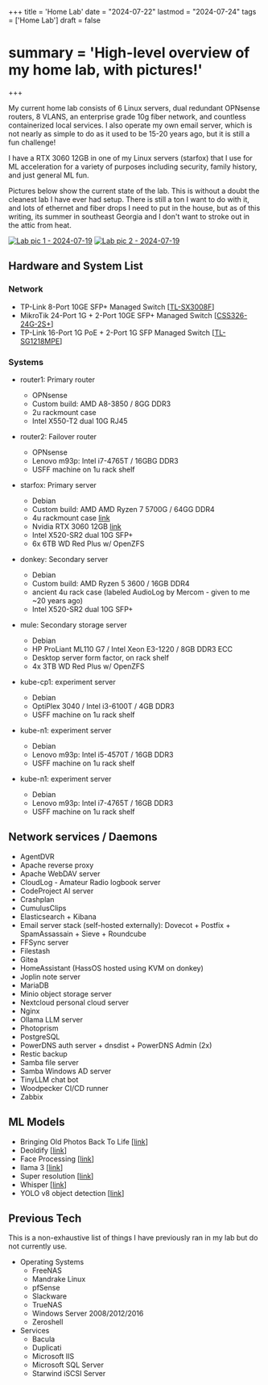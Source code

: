 +++
title = 'Home Lab'
date = "2024-07-22"
lastmod = "2024-07-24"
tags = ['Home Lab']
draft = false
# summary = 'High-level overview of my home lab, with pictures!'
+++

My current home lab consists of 6 Linux servers, dual redundant OPNsense routers, 8 VLANS, an enterprise grade 10g fiber network, and countless containerized local services. I also operate my own email server, which is not nearly as simple to do as it used to be 15-20 years ago, but it is still a fun challenge! 

I have a RTX 3060 12GB in one of my Linux servers (starfox) that I use for ML acceleration for a variety of purposes including security, family history, and just general ML fun. 

Pictures below show the current state of the lab. This is without a doubt the cleanest lab I have ever had setup. There is still a ton I want to do with it, and lots of ethernet and fiber drops I need to put in the house, but as of this writing, its summer in southeast Georgia and I don't want to stroke out in the attic from heat.

[![Lab pic 1 - 2024-07-19](2024-07-19_home-lab-1.jpg?width=400px)](2024-07-19_home-lab-1.jpg)
[![Lab pic 2 - 2024-07-19](2024-07-19_home-lab-2.jpg?width=400px)](2024-07-19_home-lab-2.jpg)

## Hardware and System List

### Network

- TP-Link 8-Port 10GE SFP+ Managed Switch [[TL-SX3008F](https://www.tp-link.com/us/business-networking/managed-switch/tl-sx3008f/)]
- MikroTik 24-Port 1G + 2-Port 10GE SFP+ Managed Switch [[CSS326-24G-2S+](https://mikrotik.com/product/CSS326-24G-2SplusRM)]
- TP-Link 16-Port 1G PoE + 2-Port 1G SFP Managed Switch [[TL-SG1218MPE](https://www.tp-link.com/us/business-networking/easy-smart-switch/tl-sg1218mpe/)]

### Systems

* router1: Primary router
  * OPNsense
  * Custom build: AMD A8-3850 / 8GG DDR3 
  * 2u rackmount case
  * Intel X550-T2 dual 10G RJ45 

* router2: Failover router
  * OPNsense
  * Lenovo m93p: Intel i7-4765T / 16GBG DDR3
  * USFF machine on 1u rack shelf

* starfox: Primary server
  * Debian
  * Custom build: AMD AMD Ryzen 7 5700G / 64GG DDR4
  * 4u rackmount case [link](https://www.rosewill.com/rosewill-rsv-l4412u-black/p/9SIA072GJ92847)
  * Nvidia RTX 3060 12GB [link](https://www.pny.com/geforce-rtx-3060-12gb-xlr8-gaming-revel-epic-x-rgb-df)
  * Intel X520-SR2 dual 10G SFP+ 
  * 6x 6TB WD Red Plus w/ OpenZFS

* donkey: Secondary server
  * Debian
  * Custom build: AMD Ryzen 5 3600 / 16GB DDR4
  * ancient 4u rack case (labeled AudioLog by Mercom - given to me ~20 years ago)
  * Intel X520-SR2 dual 10G SFP+

* mule: Secondary storage server
  * Debian
  * HP ProLiant ML110 G7 / Intel Xeon E3-1220 / 8GB DDR3 ECC
  * Desktop server form factor, on rack shelf
  * 4x 3TB WD Red Plus w/ OpenZFS

* kube-cp1: experiment server
  * Debian
  * OptiPlex 3040 / Intel i3-6100T / 4GB DDR3
  * USFF machine on 1u rack shelf

* kube-n1: experiment server
  * Debian
  * Lenovo m93p: Intel i5-4570T / 16GB DDR3
  * USFF machine on 1u rack shelf

* kube-n1: experiment server
  * Debian
  * Lenovo m93p: Intel i7-4765T / 16GB DDR3
  * USFF machine on 1u rack shelf


## Network services / Daemons

* AgentDVR
* Apache reverse proxy
* Apache WebDAV server
* CloudLog - Amateur Radio logbook server
* CodeProject AI server
* Crashplan
* CumulusClips
* Elasticsearch + Kibana
* Email server stack (self-hosted externally): Dovecot + Postfix + SpamAssassain + Sieve + Roundcube
* FFSync server
* Filestash
* Gitea
* HomeAssistant (HassOS hosted using KVM on donkey)
* Joplin note server
* MariaDB
* Minio object storage server
* Nextcloud personal cloud server
* Nginx
* Ollama LLM server
* Photoprism
* PostgreSQL
* PowerDNS auth server + dnsdist + PowerDNS Admin (2x)
* Restic backup
* Samba file server
* Samba Windows AD server
* TinyLLM chat bot
* Woodpecker CI/CD runner
* Zabbix

## ML Models

* Bringing Old Photos Back To Life [[link](https://github.com/microsoft/Bringing-Old-Photos-Back-to-Life)]
* Deoldify [[link](https://github.com/jantic/DeOldify)]
* Face Processing [[link](https://github.com/codeproject/CodeProject.AI-FaceProcessing)]
* llama 3 [[link](https://ollama.com/library/llama3)]
* Super resolution [[link](https://github.com/codeproject/CodeProject.AI-SuperResolution)]
* Whisper [[link](https://github.com/openai/whisper)]
* YOLO v8 object detection [[link](https://github.com/codeproject/CodeProject.AI-ObjectDetectionYOLOv8)]

## Previous Tech

This is a non-exhaustive list of things I have previously ran in my lab but do not currently use.

* Operating Systems
  * FreeNAS
  * Mandrake Linux
  * pfSense
  * Slackware
  * TrueNAS
  * Windows Server 2008/2012/2016
  * Zeroshell
* Services
  * Bacula
  * Duplicati
  * Microsoft IIS
  * Microsoft SQL Server
  * Starwind iSCSI Server